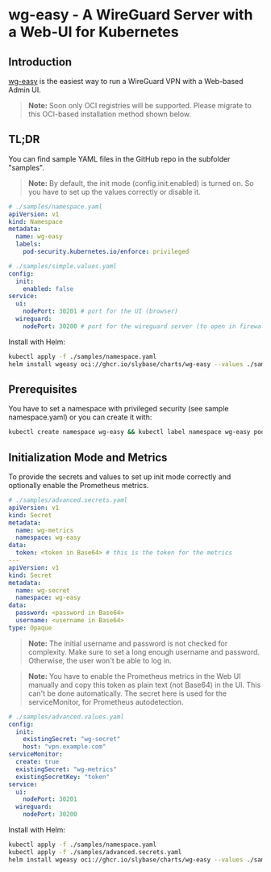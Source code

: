 # wg-easy - A WireGuard Server with a Web-UI for Kubernetes

## Introduction
[wg-easy](https://github.com/wg-easy/wg-easy) is the easiest way to run a WireGuard VPN with a Web-based Admin UI.

> **Note:** Soon only OCI registries will be supported. Please migrate to this OCI-based installation method shown below.


## TL;DR

You can find sample YAML files in the GitHub repo in the subfolder "samples".

> **Note:** By default, the init mode (config.init.enabled) is turned on. So you have to set up the values correctly or disable it.

```yaml
# ./samples/namespace.yaml
apiVersion: v1
kind: Namespace
metadata:
  name: wg-easy
  labels:
    pod-security.kubernetes.io/enforce: privileged
```

```yaml
# ./samples/simple.values.yaml
config:
  init:
    enabled: false
service:
  ui:
    nodePort: 30201 # port for the UI (browser)
  wireguard:
    nodePort: 30200 # port for the wireguard server (to open in firewall)
```

Install with Helm:
```bash
kubectl apply -f ./samples/namespace.yaml
helm install wgeasy oci://ghcr.io/slybase/charts/wg-easy --values ./samples/simple.values.yaml -n wg-easy
```


## Prerequisites

You have to set a namespace with privileged security (see sample namespace.yaml) or you can create it with:
```bash
kubectl create namespace wg-easy && kubectl label namespace wg-easy pod-security.kubernetes.io/enforce=privileged pod-security.kubernetes.io/warn=privileged --overwrite
```

## Initialization Mode and Metrics

To provide the secrets and values to set up init mode correctly and optionally enable the Prometheus metrics.

```yaml
# ./samples/advanced.secrets.yaml
apiVersion: v1
kind: Secret
metadata:
  name: wg-metrics
  namespace: wg-easy
data:
  token: <token in Base64> # this is the token for the metrics
---
apiVersion: v1
kind: Secret
metadata:
  name: wg-secret
  namespace: wg-easy
data:
  password: <password in Base64>
  username: <username in Base64>
type: Opaque
```
> **Note:** The initial username and password is not checked for complexity. Make sure to set a long enough username and password. Otherwise, the user won't be able to log in.

> **Note:** You have to enable the Prometheus metrics in the Web UI manually and copy this token as plain text (not Base64) in the UI. This can't be done automatically. The secret here is used for the serviceMonitor, for Prometheus autodetection.

```yaml
# ./samples/advanced.values.yaml
config:
  init:
    existingSecret: "wg-secret"
    host: "vpn.example.com"
serviceMonitor:
  create: true
  existingSecret: "wg-metrics"
  existingSecretKey: "token"
service:
  ui:
    nodePort: 30201
  wireguard:
    nodePort: 30200

```

Install with Helm:
```bash
kubectl apply -f ./samples/namespace.yaml
kubectl apply -f ./samples/advanced.secrets.yaml
helm install wgeasy oci://ghcr.io/slybase/charts/wg-easy --values ./samples/advanced.values.yaml -n wg-easy
```
